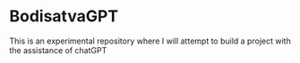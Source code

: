 # BodisatvaGPT
This is an experimental repository where I will attempt to build a project with the assistance of chatGPT
